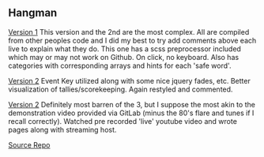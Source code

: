 ## Hangman

[Version 1](https://dakodablue.github.io/Hangman-Game/index1.html)
This version and the 2nd are the most complex.  All are compiled from other peoples code and I did my best to try add comments above each live to explain what they do.  This one has a scss preprocessor included which may or may not work on Github.  On click, no keyboard.  Also has categories with corresponding arrays and hints for each 'safe word'.

[Version 2](https://dakodablue.github.io/Hangman-Game/index2.html)
Event Key utilized along with some nice jquery fades, etc.  Better visualization of tallies/scorekeeping.  Again restyled and commented.

[Version 2](https://dakodablue.github.io/Hangman-Game/index3.html)
Definitely most barren of the 3, but I suppose the most akin to the demonstration video provided via GitLab (minus the 80's flare and tunes if I recall correctly).  Watched pre recorded 'live' youtube video and wrote pages along with streaming host.  

[Source Repo](https://github.com/dakodablue/Hangman-Game/)

